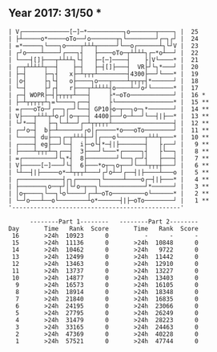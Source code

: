 Year 2017: 31/50 *
------------------------------------------------------------
    | V┌─────────────[─]─*──────────┐o───────┬────┐ |  25 
    | ├┴─────o*─────oTo──┘o───────┬┐└────────┘┌─┐┌┘ |  24 
    | =*─────┐└───┐o────┬┴┴┴┬─────┘└──o┌──────┴┐└┘V |  23 
    | ┌┘o────┴────┘┌───┐┤   ├────oTo─┬┴┴┴┴┐┌─*o┴──┘ |  22 
    | └───┤[]├───┬┴┴┴┴┐└┤   ├─[─]────┤    ├│V└────* |  21 
    | ┌─┬┴┴┴┴┴┬──┤    ├─┤   ├─┤[]├───┤  VR├┘└┐*───┘ |  20 
    | ├─┤     ├─┐┤   x├─┴┬┬┬┴────────┤4300├──┘└───* |  19 
    | │o┤     ├┐└┤   o├────┐o───┬────┴┬┬┬┬┤*──────┘ |  18 
    | └─┤     ├┘┌┤   r├───┬┴┴┴┴┴┤o────┴─┘o┘└──────* |  17 
    | ┌─┤ WOPR├─┤├┬┬┬┬┴───┤     ├*─oTo────────────┘ |  16 *
    | ├─┴┬┬┬┬┬┴┐=└────┐┌──┤     ├└────────────────* |  15 **
    | =┌───oTo─┘┌──┐┌─┘└──┤ GP10├o─┬──┐o─┐*───────┘ |  14 **
    | V├───┬┴┴┴┬┴o┌┘│o─┬──┤ 4400├──┘o─┴──┘└──┤|├──* |  13 **
    | └┘*──┤   ├─┐└─┴──┘┌─┴┬┬┬┬┬┴─────────────────┤ |  12 **
    | ┌─┘o─┤  b├─┴──────┘┌o│┌─────*o───oTo────────┘ |  11 **
    | └────┤ du├──┐┌─┬┴┴┴┼─┘│┌───o└───────┬┴┴┴┬───* |  10 **
    | ┌────┤ eg├──┘└─┤  i├─o└┤*─┤|├───────┤   ├┌──┘ |   9 **
    | ├────┴┬┬┬┴─┐┌──┤  3├───┘└───*┌─────┐┤   ├└──┐ |   8 **
    | =┌─────────┘└┐*┤  8├────────┘└──┐┌─┘┤   ├───┤ |   7 **
    | V├─────[─]───┘└┤  6├───*o┬─┐o┬──┘└──┴┬┬┬┼───┘ |   6 **
    | └┴──┤|├─────o*─┴┬┬┬┴───┘┌┘o┴─┘┌──┤|├────┴───o |   5 **
    | ┌────────────┤┌┐┌──────┐└─────┴────o┌─┤|├───* |   4 **
    | ├───────┐o──┬┘│└┘o─┬──┐└────────────┘*──────┘ |   3 **
    | │o┬────┐└──┐└o└────┘┌─┴─oTo─────────o└──────* |   2 **
    | └─┘o───┴──o└────────┴o*──────┤|├─oTo────────┘ |   1 **
    '-----------------------------------------------'       

          --------Part 1--------   --------Part 2--------
    Day       Time   Rank  Score       Time   Rank  Score
     16       >24h  10923      0          -      -      -
     15       >24h  11136      0       >24h  10848      0
     14       >24h  10462      0       >24h   9722      0
     13       >24h  12499      0       >24h  11442      0
     12       >24h  13463      0       >24h  12910      0
     11       >24h  13737      0       >24h  13227      0
     10       >24h  14877      0       >24h  13403      0
      9       >24h  16573      0       >24h  16105      0
      8       >24h  18914      0       >24h  18348      0
      7       >24h  21840      0       >24h  16835      0
      6       >24h  24195      0       >24h  23066      0
      5       >24h  27795      0       >24h  26249      0
      4       >24h  31479      0       >24h  28223      0
      3       >24h  33165      0       >24h  24463      0
      2       >24h  47369      0       >24h  40228      0
      1       >24h  57521      0       >24h  47744      0
